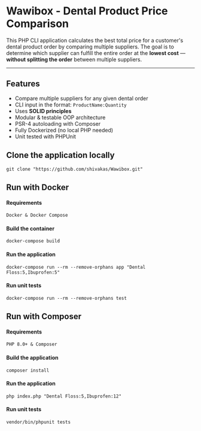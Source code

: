 # Wawibox - Dental Product Price Comparison 

This PHP CLI application calculates the best total price for a customer's dental product order by comparing multiple suppliers. The goal is to determine which supplier can fulfill the entire order at the **lowest cost** — **without splitting the order** between multiple suppliers.

---

## Features

- Compare multiple suppliers for any given dental order
- CLI input in the format: `ProductName:Quantity`
- Uses **SOLID principles**
- Modular & testable OOP architecture
- PSR-4 autoloading with Composer
- Fully Dockerized (no local PHP needed)
- Unit tested with PHPUnit

## Clone the application locally
    git clone "https://github.com/shivakas/Wawibox.git"

## Run with Docker
#### Requirements
    Docker & Docker Compose

#### Build the container
    docker-compose build

#### Run the application
    docker-compose run --rm --remove-orphans app "Dental Floss:5,Ibuprofen:5"

#### Run unit tests
    docker-compose run --rm --remove-orphans test

## Run with Composer
#### Requirements
    PHP 8.0+ & Composer

#### Build the application
    composer install

#### Run the application
    php index.php "Dental Floss:5,Ibuprofen:12"

#### Run unit tests
    vendor/bin/phpunit tests

